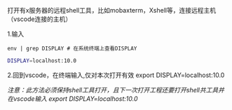
打开有x服务器的远程shell工具，比如mobaxterm，Xshell等，连接远程主机（vscode连接的主机）

1.输入

`env | grep DISPLAY # 在系统终端上查看DISPLAY`
```bash
DISPLAY=localhost:10.0
```
2.回到vscode，在终端输入,仅对本次打开有效
export DISPLAY=localhost:10.0



 _注意：此方法必须保持shell工具打开，且下一次打开工程还要打开shell共工具并在vscode输入
export DISPLAY=localhost:10.0_ 


